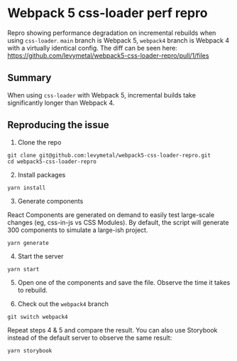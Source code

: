 # Webpack 5 css-loader perf repro

Repro showing performance degradation on incremental rebuilds when using `css-loader`. `main` branch is Webpack 5, `webpack4` branch is Webpack 4 with a virtually identical config. The diff can be seen here: https://github.com/levymetal/webpack5-css-loader-repro/pull/1/files

## Summary

When using `css-loader` with Webpack 5, incremental builds take significantly longer than Webpack 4.

## Reproducing the issue

1. Clone the repo

```
git clone git@github.com:levymetal/webpack5-css-loader-repro.git
cd webpack5-css-loader-repro
```

2. Install packages

```
yarn install
```

3. Generate components

React Components are generated on demand to easily test large-scale changes (eg, css-in-js vs CSS Modules). By default, the script will generate 300 components to simulate a large-ish project.

```
yarn generate
```

4. Start the server

```
yarn start
```

5. Open one of the components and save the file. Observe the time it takes to rebuild.

6. Check out the `webpack4` branch

```
git switch webpack4
```

Repeat steps 4 & 5 and compare the result. You can also use Storybook instead of the default server to observe the same result:

```
yarn storybook
```

